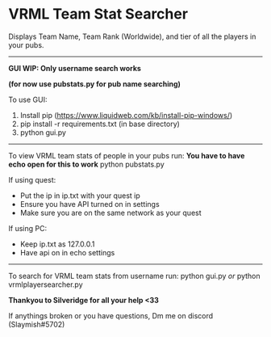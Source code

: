 # VRML Team Stat Searcher

Displays Team Name, Team Rank (Worldwide), and tier of all the players in your pubs.

---------------------

**GUI WIP: Only username search works**

**(for now use pubstats.py for pub name searching)**

To use GUI:
1. Install pip (https://www.liquidweb.com/kb/install-pip-windows/)
2. pip install -r requirements.txt (in base directory)
3. python gui.py

---------------------

To view VRML team stats of people in your pubs run:
**You have to have echo open for this to work**
python pubstats.py

If using quest:
 - Put the ip in ip.txt with your quest ip
 - Ensure you have API turned on in settings
 - Make sure you are on the same network as your quest

If using PC:
 - Keep ip.txt as 127.0.0.1
 - Have api on in echo settings

---------------------

To search for VRML team stats from username run: python gui.py *or* python vrmlplayersearcher.py


**Thankyou to Silveridge for all your help  <33**

If anythings broken or you have questions,
Dm me on discord (Slaymish#5702)

